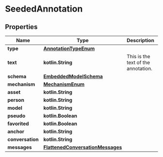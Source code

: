 
# SeededAnnotation

## Properties
Name | Type | Description | Notes
------------ | ------------- | ------------- | -------------
**type** | [**AnnotationTypeEnum**](AnnotationTypeEnum.md) |  | 
**text** | **kotlin.String** | This is the text of the annotation. | 
**schema** | [**EmbeddedModelSchema**](EmbeddedModelSchema.md) |  |  [optional]
**mechanism** | [**MechanismEnum**](MechanismEnum.md) |  |  [optional]
**asset** | **kotlin.String** |  |  [optional]
**person** | **kotlin.String** |  |  [optional]
**model** | **kotlin.String** |  |  [optional]
**pseudo** | **kotlin.Boolean** |  |  [optional]
**favorited** | **kotlin.Boolean** |  |  [optional]
**anchor** | **kotlin.String** |  |  [optional]
**conversation** | **kotlin.String** |  |  [optional]
**messages** | [**FlattenedConversationMessages**](FlattenedConversationMessages.md) |  |  [optional]



